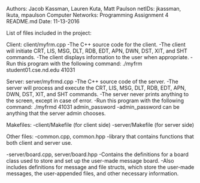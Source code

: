 Authors: Jacob Kassman, Lauren Kuta, Matt Paulson
netIDs: jkassman, lkuta, mpaulson
Computer Networks: Programming Assignment 4
README.md
Date: 11-13-2016

List of files included in the project:

Client: client/myfrm.cpp
  -The C++ source code for the client.
  -The client will initiate CRT, LIS, MSG, DLT, RDB, EDT, APN, DWN, DST, XIT, and SHT commands.
  -The client displays information to the user when appropriate.
  -Run this program with the following command: ./myfrm student01.cse.nd.edu 41031

Server: server/myfrmd.cpp
  -The C++ source code of the server.
  -The server will process and execute the CRT, LIS, MSG, DLT, RDB, EDT, APN, DWN, DST, XIT, and SHT commands.
  -The server never prints anything to the screen, except in case of error.
  -Run this program with the following command: ./myfrmd 41031 admin_password
      -admin_password can be anything that the server admin chooses.

Makefiles:
  -client/Makefile (for client side)
  -server/Makefile (for server side)

Other files:
  -common.cpp, common.hpp
     -library that contains functions that both client and server use.

  -server/board.cpp, server/board.hpp
     -Contains the definitions for a board class used to store and set up the user-made message board.
     -Also includes definitions for message and file structs,
      which store the user-made messages, the user-appended files, and other necessary information.


